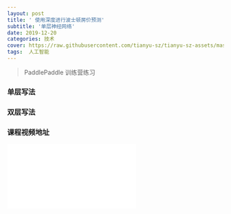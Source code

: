 ```yaml
---
layout: post
title: ' 使用深度进行波士顿房价预测'
subtitle: '单层神经网络'
date: 2019-12-20
categories: 技术
cover: https://raw.githubusercontent.com/tianyu-sz/tianyu-sz-assets/master/github-page/aaron-greenwood-WSoAtqUmzsU-unsplash.jpg
tags:  人工智能
---
```


> PaddlePaddle 训练营练习

### 单层写法

### 双层写法

### 课程视频地址

<iframe src="//player.bilibili.com/player.html?aid=79202529&cid=135543146&page=1" scrolling="no" border="0" frameborder="no" framespacing="0" allowfullscreen="true"> </iframe>

